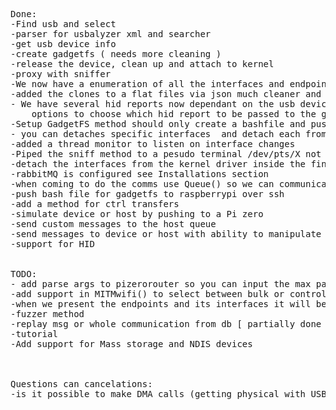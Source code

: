 <pre>
Done:
-Find usb and select
-parser for usbalyzer xml and searcher
-get usb device info
-create gadgetfs ( needs more cleaning )
-release the device, clean up and attach to kernel
-proxy with sniffer
-We now have a enumeration of all the interfaces and endpoints of the device we need to be able to use it
-added the clones to a flat files via json much cleaner and better ...
- We have several hid reports now dependant on the usb device , when setting up GadgetFS ensure the user is presented with
    options to choose which hid report to be passed to the gadget.
-Setup GadgetFS method should only create a bashfile and push it to the Pi Zero and then execute it.
- you can detaches specific interfaces  and detach each from the kernel.
-added a thread monitor to listen on interface changes
-Piped the sniff method to a pesudo terminal /dev/pts/X not to clog ipython :)
-detach the interfaces from the kernel driver inside the findselect() Method it will be better if we didnt blacklist the device driver
-rabbitMQ is configured see Installations section
-when coming to do the comms use Queue() so we can communicate directly to the thread
-push bash file for gadgetfs to raspberrypi over ssh
-add a method for ctrl transfers
-simulate device or host by pushing to a Pi zero
-send custom messages to the host queue
-send messages to device or host with ability to manipulate the payload
-support for HID


TODO:
- add parse args to pizerorouter so you can input the max packet size
-add support in MITMwifi() to select between bulk or control transfer
-when we present the endpoints and its interfaces it will be more user friendly to show if the endpoint is in or out
-fuzzer method
-replay msg or whole communication from db [ partially done but we need to work on the timing issue and threading the read portion]
-tutorial
-Add support for Mass storage and NDIS devices



Questions can cancelations:
-is it possible to make DMA calls (getting physical with USB Type-C) ?


   </pre>
